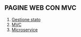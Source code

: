 ## **PAGINE WEB CON MVC**
1. [Gestione stato](polarizzazioneled.md)
2. [MVC](mvcindex.md)
3. [Microservice](microservice.md)
